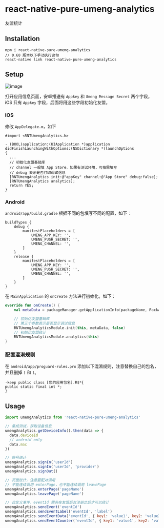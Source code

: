# react-native-pure-umeng-analytics

友盟统计

## Installation

```
npm i react-native-pure-umeng-analytics
// 0.60 版本以下手动执行这句
react-native link react-native-pure-umeng-analytics
```

## Setup

![image](https://user-images.githubusercontent.com/2732303/77606227-ded8b680-6f51-11ea-9aa4-0378e79deaa7.png)

打开应用信息页面，安卓推送有 `Appkey` 和 `Umeng Message Secret` 两个字段，iOS 只有 `Appkey` 字段，后面将用这些字段初始化友盟。

### iOS

修改 `AppDelegate.m`，如下

```oc
#import <RNTUmengAnalytics.h>

- (BOOL)application:(UIApplication *)application didFinishLaunchingWithOptions:(NSDictionary *)launchOptions
{
  ...
  // 初始化友盟基础库
  // channel 一般填 App Store，如果有测试环境，可按需填写
  // debug 表示是否打印调试信息
  [RNTUmengAnalytics init:@"appKey" channel:@"App Store" debug:false];
  [RNTUmengAnalytics analytics];
  return YES;
}
```

### Android

`android/app/build.gradle` 根据不同的包填写不同的配置，如下：

```
buildTypes {
    debug {
        manifestPlaceholders = [
            UMENG_APP_KEY: '',
            UMENG_PUSH_SECRET: '',
            UMENG_CHANNEL: '',
        ]
    }
    release {
        manifestPlaceholders = [
            UMENG_APP_KEY: '',
            UMENG_PUSH_SECRET: '',
            UMENG_CHANNEL: '',
        ]
    }
}
```

在 `MainApplication` 的 `onCreate` 方法进行初始化，如下：

```kotlin
override fun onCreate() {
    val metaData = packageManager.getApplicationInfo(packageName, PackageManager.GET_META_DATA).metaData

    // 初始化友盟基础库
    // 第三个参数表示是否显示调试信息
    RNTUmengAnalyticsModule.init(this, metaData, false)
    // 初始化友盟统计
    RNTUmengAnalyticsModule.analytics(this)
}
```

### 配置混淆规则

在 `android/app/proguard-rules.pro` 添加以下混淆规则，注意替换自己的包名，并且删掉 `[` 和 `]`。

```
-keep public class [您的应用包名].R$*{
public static final int *;
}
```

## Usage

```js
import umengAnalytics from 'react-native-pure-umeng-analytics'

// 集成测试，获取设备信息
umengAnalytics.getDeviceInfo().then(data => {
  data.deviceId
  // android only
  data.mac
})

// 帐号统计
umengAnalytics.signIn('userId')
umengAnalytics.signIn('userId', 'provider')
umengAnalytics.signOut()

// 页面统计，注意要配对调用
// 不能连续调用 enterPage，也不能连续调用 leavePage
umengAnalytics.enterPage('pageName')
umengAnalytics.leavePage('pageName')

// 自定义事件，eventId 需先在友盟后台注册之后才可以统计
umengAnalytics.sendEvent('eventId')
umengAnalytics.sendEventLabel('eventId', 'label')
umengAnalytics.sendEventData('eventId', { key1: 'value1', key2: 'value2' })
umengAnalytics.sendEventCounter('eventId', { key1: 'value1', key2: 'value2' }, 1)
```
